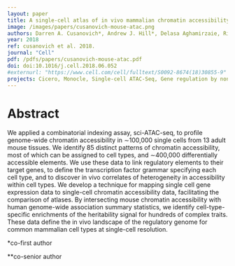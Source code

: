 ```yaml
---
layout: paper
title: A single-cell atlas of in vivo mammalian chromatin accessibility
image: /images/papers/cusanovich-mouse-atac.png
authors: Darren A. Cusanovich*, Andrew J. Hill*, Delasa Aghamirzaie, Riza M. Daza, Hannah A. Pliner, Joel B. Berletch, Galina N. Filippova, Xingfan Huang, Lena Christiansen, William S. DeWitt, Choli Lee, Samuel G. Regalado, David F. Read, Frank J. Steemers, Christine M. Disteche, Cole Trapnell**, Jay Shendure**
year: 2018
ref: cusanovich et al. 2018.
journal: "Cell"
pdf: /pdfs/papers/cusanovich-mouse-atac.pdf
doi: doi:10.1016/j.cell.2018.06.052
#externurl: "https://www.cell.com/cell/fulltext/S0092-8674(18)30855-9"
projects: Cicero, Monocle, Single-cell ATAC-Seq, Gene regulation by noncoding DNA
---
```


# Abstract
We applied a combinatorial indexing assay, sci-ATAC-seq, to profile genome-wide chromatin accessibility in ∼100,000 single cells from 13 adult mouse tissues. We identify 85 distinct patterns of chromatin accessibility, most of which can be assigned to cell types, and ∼400,000 differentially accessible elements. We use these data to link regulatory elements to their target genes, to define the transcription factor grammar specifying each cell type, and to discover in vivo correlates of heterogeneity in accessibility within cell types. We develop a technique for mapping single cell gene expression data to single-cell chromatin accessibility data, facilitating the comparison of atlases. By intersecting mouse chromatin accessibility with human genome-wide association summary statistics, we identify cell-type-specific enrichments of the heritability signal for hundreds of complex traits. These data define the in vivo landscape of the regulatory genome for common mammalian cell types at single-cell resolution.

*co-first author

**co-senior author
